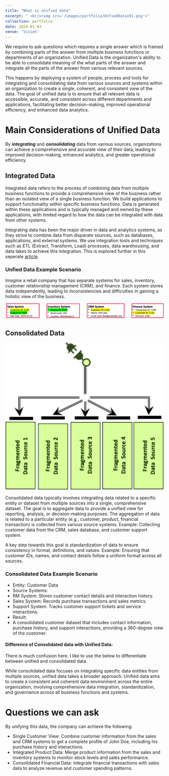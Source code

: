 ```yaml
---
title: "What is unified data"
excerpt: " <br/><img src='/images/portfolio/UnfiedData101.png'>"
collection: portfolio
date: 2024-01-03
venue: 'Vision'
---
```


We require to ask questions which requires a single answer which is framed by combining parts of the answer from multiple business functions or departments of an organization. Unified Data is the organization's ability to be able to consolidate meaning of the what parts of the answer and integrate all the parts of the answer from various relevant sources. 

This happens by deploying a system of people, process and tools for integrating and consolidating data from various sources and systems within an organization to create a single, coherent, and consistent view of the data. The goal of unified data is to ensure that all relevant data is accessible, accurate, and consistent across different departments and applications, facilitating better decision-making, improved operational efficiency, and enhanced data analytics.

# Main Considerations of Unified Data
By ***integrating*** and ***consolidating*** data from various sources, organizations can achieve a comprehensive and accurate view of their data, leading to improved decision-making, enhanced analytics, and greater operational efficiency.

## Integrated Data
Integrated data refers to the process of combining data from multiple business functions to provide a comprehensive view of the business rather than an isolated view of a single business function. We build applications to support functionality within specific business functions. Data is generated within these applications and is typically managed and owned by these applications, with limited regard to how the data can be integrated with data from other systems.

Integrating data has been the major driver in data and analytics systems, as they strive to combine data from disparate sources, such as databases, applications, and external systems. We use integration tools and techniques such as ETL (Extract, Transform, Load) processes, data warehousing, and data lakes to achieve this integration. This is explored further in this seperate [article](https://nuneskris.github.io/portfolio/1-1-2IntegratedData/).

### Unfied Data Example Scenario
Imagine a retail company that has separate systems for sales, inventory, customer relationship management (CRM), and finance. Each system stores data independently, leading to inconsistencies and difficulties in gaining a holistic view of the business.

<img width="612" alt="image" src="/images/portfolio/IntegrateDataScenario.png">

## Consolidated Data

<img width="612" alt="image" src="/images/portfolio/UnifiedData.png">

Consolidated data typically involves integrating data related to a specific entity or dataset from multiple sources into a single, comprehensive dataset. The goal is to aggregate data to provide a unified view for reporting, analysis, or decision-making purposes. The aggregation of data is related to a particular entity (e.g., customer, product, financial transaction) is collected from various source systems. Example: Collecting customer data from the CRM, sales database, and customer support system. 

A key step towards this goal is standardization of data to ensure consistency in format, definitions, and values. Example: Ensuring that customer IDs, names, and contact details follow a uniform format across all sources.

### Consolidated Data Example Scenario
* Entity: Customer Data
* Source Systems:
*   RM System: Stores customer contact details and interaction history.
*   Sales System: Records purchase transactions and sales metrics.
*   Support System: Tracks customer support tickets and service interactions.
* Result:
*   A consolidated customer dataset that includes contact information, purchase history, and support interactions, providing a 360-degree view of the customer.

#### Difference of Consolidated data with Unified Data:
There is much confusion here. I like to use the below to differentiate between unified and consolidated data.

While consolidated data focuses on integrating specific data entities from multiple sources, unified data takes a broader approach. Unified data aims to create a consistent and coherent data environment across the entire organization, involving comprehensive data integration, standardization, and governance across all business functions and systems.

# Questions we can ask
By unifying this data, the company can achieve the following:
* Single Customer View: Combine customer information from the sales and CRM systems to get a complete profile of John Doe, including his purchase history and interactions.
* Integrated Product Data: Merge product information from the sales and inventory systems to monitor stock levels and sales performance.
* Consolidated Financial Data: Integrate financial transactions with sales data to analyze revenue and customer spending patterns.

